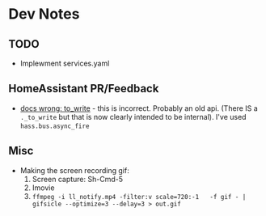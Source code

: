 # Dev Notes

## TODO
* Implewment services.yaml

## HomeAssistant PR/Feedback
* [docs wrong: to_write](https://developers.home-assistant.io/docs/frontend/extending/websocket-api) - this is incorrect. Probably an old api. (There IS a `._to_write` but that is now clearly intended to be internal). I've used `hass.bus.async_fire`

## Misc
* Making the screen recording gif:
    1. Screen capture: Sh-Cmd-5
    2. Imovie
    3. `ffmpeg -i ll_notify.mp4 -filter:v scale=720:-1   -f gif - | gifsicle --optimize=3 --delay=3 > out.gif`